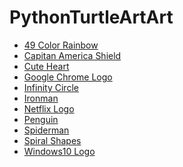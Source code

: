 # PythonTurtleArtArt

<ul>
<li><a href="https://github.com/Nukecraft5419/PythonTurtleArt/tree/main/src/python_turtle/49_Color_Rainbow">49 Color Rainbow</a></li>
<li><a href="https://github.com/Nukecraft5419/PythonTurtleArt/tree/main/src/python_turtle/Capitan_America_Shield">Capitan America Shield</a></li>
<li><a href="https://github.com/Nukecraft5419/PythonTurtleArt/tree/main/src/python_turtle/Cute_Heart">Cute Heart</a></li>
<li><a href="https://github.com/Nukecraft5419/PythonTurtleArt/tree/main/src/python_turtle/Google_Chrome_Logo">Google Chrome Logo</a></li>
<li><a href="https://github.com/Nukecraft5419/PythonTurtleArt/tree/main/src/python_turtle/Infinity_Circle">Infinity Circle</a></li>
<li><a href="https://github.com/Nukecraft5419/PythonTurtleArt/tree/main/src/python_turtle/Ironman">Ironman</a></li>
<li><a href="https://github.com/Nukecraft5419/PythonTurtleArt/tree/main/src/python_turtle/Netflix_Logo">Netflix Logo</a></li>
<li><a href="https://github.com/Nukecraft5419/PythonTurtleArt/tree/main/src/python_turtle/Penguin">Penguin</a></li>
<li><a href="https://github.com/Nukecraft5419/PythonTurtleArt/tree/main/src/python_turtle/Spiderman">Spiderman</a></li>
<li><a href="https://github.com/Nukecraft5419/PythonTurtleArt/tree/main/src/python_turtle/Spiral_Shapes">Spiral Shapes</a></li>
<li><a href="https://github.com/Nukecraft5419/PythonTurtleArt/tree/main/src/python_turtle/Windows10_Logo">Windows10 Logo</a></li>
</ul>